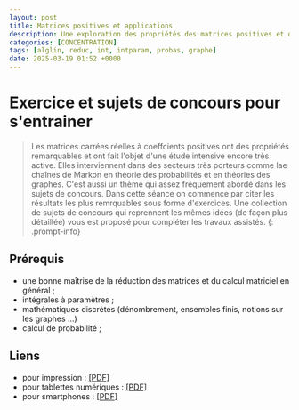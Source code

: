 ```yaml
---
layout: post
title: Matrices positives et applications
description: Une exploration des propriétés des matrices positives et de leurs applications.
categories: [CONCENTRATION]
tags: [alglin, reduc, int, intparam, probas, graphe]
date: 2025-03-19 01:52 +0000
---
```


# Exercice et sujets de concours pour s'entrainer
> Les matrices carrées réelles à coeffcients positives ont des propriétés remarquables et ont fait l'objet d'une étude intensive encore très active. Elles interviennent dans des secteurs très porteurs comme lae chaînes de Markon en théorie des probabilités et en théories des graphes. C'est aussi un thème qui assez fréquement abordé dans les sujets de concours.
Dans cette séance on commence par citer les résultats les plus remrquables sous forme d'exercices. Une collection de sujets de concours qui reprennent les mêmes idées (de façon plus détaillée) vous est proposé pour compléter les travaux assistés.
{: .prompt-info}

## Prérequis 
- une bonne maîtrise de la réduction des matrices et du calcul matriciel en général ;
- intégrales à paramètres ;
- mathématiques discrètes (dénombrement, ensembles finis, notions sur les graphes ...) 
- calcul de probabilité ;

## Liens 
- pour impression : [[PDF]](/cpgem/assets/pdf/matpos_print.pdf)
- pour tablettes numériques : [[PDF]](/cpgem/assets/pdf/matpos_tablet.pdf)
- pour smartphones : [[PDF]](/cpgem/assets/pdf/matpos_phone.pdf)